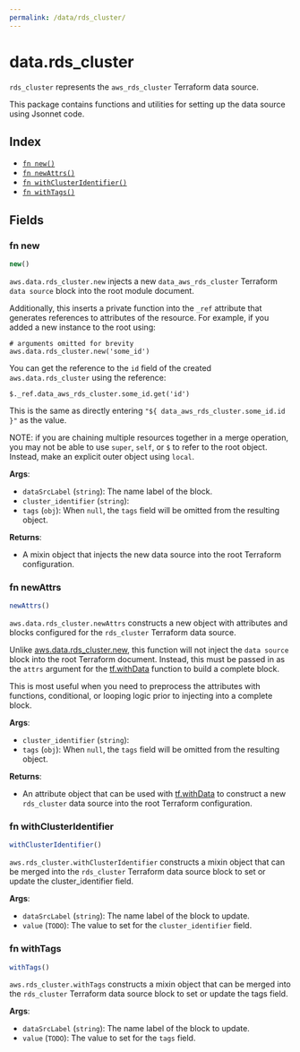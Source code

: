 ```yaml
---
permalink: /data/rds_cluster/
---
```


# data.rds_cluster

`rds_cluster` represents the `aws_rds_cluster` Terraform data source.



This package contains functions and utilities for setting up the data source using Jsonnet code.


## Index

* [`fn new()`](#fn-new)
* [`fn newAttrs()`](#fn-newattrs)
* [`fn withClusterIdentifier()`](#fn-withclusteridentifier)
* [`fn withTags()`](#fn-withtags)

## Fields

### fn new

```ts
new()
```


`aws.data.rds_cluster.new` injects a new `data_aws_rds_cluster` Terraform `data source`
block into the root module document.

Additionally, this inserts a private function into the `_ref` attribute that generates references to attributes of the
resource. For example, if you added a new instance to the root using:

    # arguments omitted for brevity
    aws.data.rds_cluster.new('some_id')

You can get the reference to the `id` field of the created `aws.data.rds_cluster` using the reference:

    $._ref.data_aws_rds_cluster.some_id.get('id')

This is the same as directly entering `"${ data_aws_rds_cluster.some_id.id }"` as the value.

NOTE: if you are chaining multiple resources together in a merge operation, you may not be able to use `super`, `self`,
or `$` to refer to the root object. Instead, make an explicit outer object using `local`.

**Args**:
  - `dataSrcLabel` (`string`): The name label of the block.
  - `cluster_identifier` (`string`): 
  - `tags` (`obj`):  When `null`, the `tags` field will be omitted from the resulting object.

**Returns**:
- A mixin object that injects the new data source into the root Terraform configuration.


### fn newAttrs

```ts
newAttrs()
```


`aws.data.rds_cluster.newAttrs` constructs a new object with attributes and blocks configured for the `rds_cluster`
Terraform data source.

Unlike [aws.data.rds_cluster.new](#fn-rdsclusternew), this function will not inject the `data source`
block into the root Terraform document. Instead, this must be passed in as the `attrs` argument for the
[tf.withData](https://github.com/tf-libsonnet/core/tree/main/docs#fn-withdata) function to build a complete block.

This is most useful when you need to preprocess the attributes with functions, conditional, or looping logic prior to
injecting into a complete block.

**Args**:
  - `cluster_identifier` (`string`): 
  - `tags` (`obj`):  When `null`, the `tags` field will be omitted from the resulting object.

**Returns**:
  - An attribute object that can be used with [tf.withData](https://github.com/tf-libsonnet/core/tree/main/docs#fn-withdata) to construct a new `rds_cluster` data source into the root Terraform configuration.


### fn withClusterIdentifier

```ts
withClusterIdentifier()
```

`aws.rds_cluster.withClusterIdentifier` constructs a mixin object that can be merged into the `rds_cluster`
Terraform data source block to set or update the cluster_identifier field.



**Args**:
  - `dataSrcLabel` (`string`): The name label of the block to update.
  - `value` (`TODO`): The value to set for the `cluster_identifier` field.


### fn withTags

```ts
withTags()
```

`aws.rds_cluster.withTags` constructs a mixin object that can be merged into the `rds_cluster`
Terraform data source block to set or update the tags field.



**Args**:
  - `dataSrcLabel` (`string`): The name label of the block to update.
  - `value` (`TODO`): The value to set for the `tags` field.
